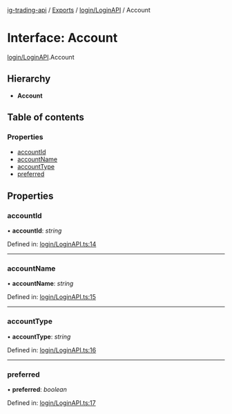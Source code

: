 [ig-trading-api](../../README.md) / [Exports](../../modules.md) / [login/LoginAPI](../../modules/login_loginapi.md) / Account

# Interface: Account

[login/LoginAPI](../../modules/login_loginapi.md).Account

## Hierarchy

- **Account**

## Table of contents

### Properties

- [accountId](loginapi.account.md#accountid)
- [accountName](loginapi.account.md#accountname)
- [accountType](loginapi.account.md#accounttype)
- [preferred](loginapi.account.md#preferred)

## Properties

### accountId

• **accountId**: _string_

Defined in: [login/LoginAPI.ts:14](https://github.com/bennycode/ig-trading-api/blob/d998514/src/login/LoginAPI.ts#L14)

---

### accountName

• **accountName**: _string_

Defined in: [login/LoginAPI.ts:15](https://github.com/bennycode/ig-trading-api/blob/d998514/src/login/LoginAPI.ts#L15)

---

### accountType

• **accountType**: _string_

Defined in: [login/LoginAPI.ts:16](https://github.com/bennycode/ig-trading-api/blob/d998514/src/login/LoginAPI.ts#L16)

---

### preferred

• **preferred**: _boolean_

Defined in: [login/LoginAPI.ts:17](https://github.com/bennycode/ig-trading-api/blob/d998514/src/login/LoginAPI.ts#L17)
